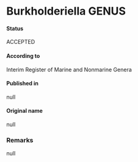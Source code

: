 Burkholderiella GENUS
=======

#### Status
ACCEPTED

#### According to
Interim Register of Marine and Nonmarine Genera

#### Published in
null

#### Original name
null

### Remarks
null